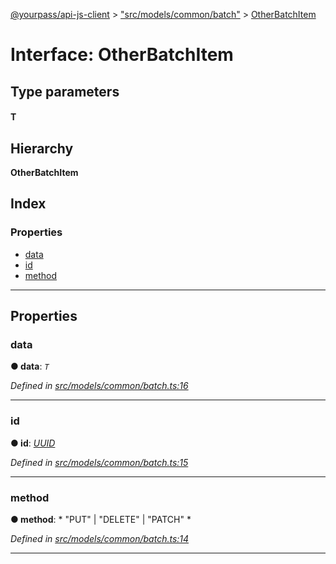 [@yourpass/api-js-client](../README.md) > ["src/models/common/batch"](../modules/_src_models_common_batch_.md) > [OtherBatchItem](../interfaces/_src_models_common_batch_.otherbatchitem.md)

# Interface: OtherBatchItem

## Type parameters
#### T 
## Hierarchy

**OtherBatchItem**

## Index

### Properties

* [data](_src_models_common_batch_.otherbatchitem.md#data)
* [id](_src_models_common_batch_.otherbatchitem.md#id)
* [method](_src_models_common_batch_.otherbatchitem.md#method)

---

## Properties

<a id="data"></a>

###  data

**● data**: *`T`*

*Defined in [src/models/common/batch.ts:16](https://github.com/yourpass/yourpass-api-js-client/blob/6ee4079/src/models/common/batch.ts#L16)*

___
<a id="id"></a>

###  id

**● id**: *[UUID](../modules/_src_models_common_uuid_.md#uuid)*

*Defined in [src/models/common/batch.ts:15](https://github.com/yourpass/yourpass-api-js-client/blob/6ee4079/src/models/common/batch.ts#L15)*

___
<a id="method"></a>

###  method

**● method**: * "PUT" &#124; "DELETE" &#124; "PATCH"
*

*Defined in [src/models/common/batch.ts:14](https://github.com/yourpass/yourpass-api-js-client/blob/6ee4079/src/models/common/batch.ts#L14)*

___

